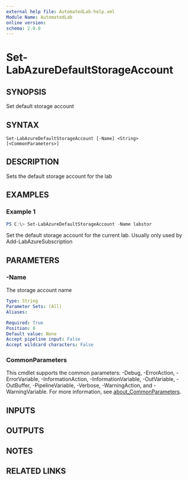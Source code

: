 ```yaml
---
external help file: AutomatedLab-help.xml
Module Name: AutomatedLab
online version:
schema: 2.0.0
---
```


# Set-LabAzureDefaultStorageAccount

## SYNOPSIS
Set default storage account

## SYNTAX

```
Set-LabAzureDefaultStorageAccount [-Name] <String> [<CommonParameters>]
```

## DESCRIPTION
Sets the default storage account for the lab

## EXAMPLES

### Example 1
```powershell
PS C:\> Set-LabAzureDefaultStorageAccount -Name labstor
```

Set the default storage account for the current lab.
Usually only used by Add-LabAzureSubscription

## PARAMETERS

### -Name
The storage account name

```yaml
Type: String
Parameter Sets: (All)
Aliases:

Required: True
Position: 0
Default value: None
Accept pipeline input: False
Accept wildcard characters: False
```

### CommonParameters
This cmdlet supports the common parameters: -Debug, -ErrorAction, -ErrorVariable, -InformationAction, -InformationVariable, -OutVariable, -OutBuffer, -PipelineVariable, -Verbose, -WarningAction, and -WarningVariable. For more information, see [about_CommonParameters](http://go.microsoft.com/fwlink/?LinkID=113216).

## INPUTS

## OUTPUTS

## NOTES

## RELATED LINKS
